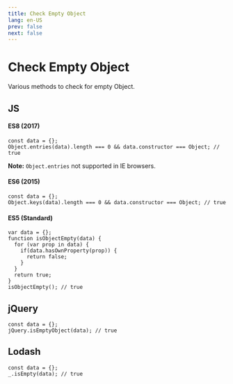 ```yaml
---
title: Check Empty Object
lang: en-US
prev: false
next: false
---
```


<Icon progLang="js" />

# Check Empty Object

Various methods to check for empty Object.

## JS

#### ES8 (2017)
``` JS
const data = {};
Object.entries(data).length === 0 && data.constructor === Object; // true
```
__Note:__ `Object.entries` not supported in IE browsers.

#### ES6 (2015)
``` JS
const data = {};
Object.keys(data).length === 0 && data.constructor === Object; // true
```

#### ES5 (Standard)
``` JS
var data = {};
function isObjectEmpty(data) {
  for (var prop in data) {
    if(data.hasOwnProperty(prop)) {
      return false;
    }
  }
  return true;
}
isObjectEmpty(); // true
```

## jQuery

``` JS
const data = {};
jQuery.isEmptyObject(data); // true
```

## Lodash

``` JS
const data = {};
_.isEmpty(data); // true
```
